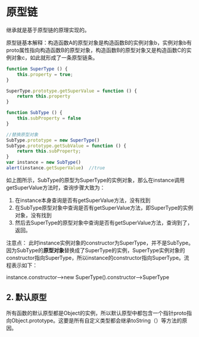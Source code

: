 # 原型链

继承就是基于原型链的原理实现的。

原型链基本解释：构造函数A的原型对象是构造函数B的实例对象b，实例对象b有proto属性指向构造函数B的原型对象，构造函数B的原型对象又是构造函数C的实例对象c，如此就形成了一条原型链条。

```js
function SuperType () {
    this.property = true;
}

SuperType.prototype.getSuperValue = function () {
    return this.property
}

function SubType () {
    this.subProperty = false
}

//替换原型对象
SubType.prototype = new SuperType()
SubType.prototype.getSubValue = function () {
    return this.subProperty;
}
var instance = new SubType()
alert(instance.getSuperValue)  //true
```

如上图所示，SubType的原型为SuperType的实例对象，那么在instance调用getSuperValue方法时，查询步骤大致为：

1. 在instance本身查询是否有getSuperValue方法，没有找到
2. 在SubType原型对象中查询是否有getSuperValue方法，即SuperType的实例对象，没有找到
3. 然后去SuperType的原型对象中查询是否有getSuperValue方法，查询到了，返回。

注意点： 此时instance实例对象的constructor为SuperType，并不是SubType。因为SubType的**原型对象**替换成了SuperType的实例，SuperType实例对象的constructor指向SuperType，所以instance的constructor指向SuperType。流程表示如下：

instance.constructor--&gt;new SuperType\(\).constructor--&gt;SuperType

## 2. 默认原型

所有函数的默认原型都是Object的实例，所以默认原型中都包含一个指针proto指向Object.prototype。这要是所有自定义类型都会继承toString（）等方法的原因。

